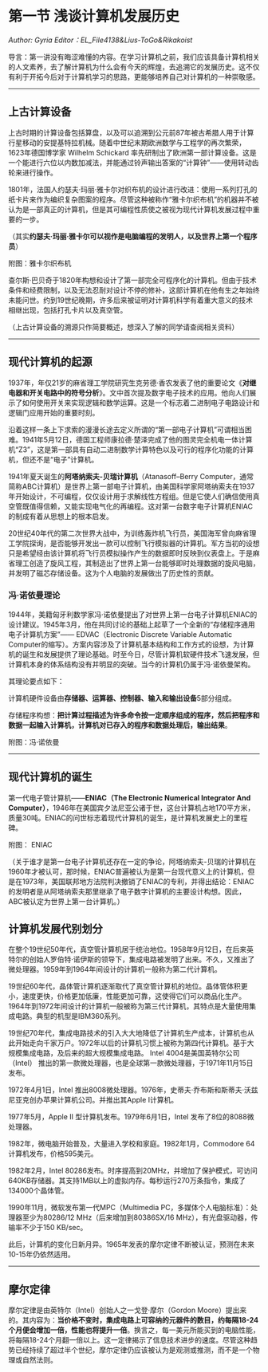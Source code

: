 # 第一节 浅谈计算机发展历史

*Author: Gyria*
*Editor：EL_File4138&Lius-ToGo&Rikakoist*

导言：第一讲没有晦涩难懂的内容。在学习计算机之前，我们应该具备计算机相关的人文素养，去了解计算机为什么会有今天的辉煌，去追溯它的发展历史。这不仅有利于开拓今后对于计算机学习的思路，更能够培养自己对计算机的一种崇敬感。

*****

## 上古计算设备

上古时期的计算设备包括算盘，以及可以追溯到公元前87年被古希腊人用于计算行星移动的安提基特拉机械。随着中世纪末期欧洲数学与工程学的再次繁荣，1623年德国博学家 Wilhelm Schickard 率先研制出了欧洲第一部计算设备。这是一个能进行六位以内数加减法，并能通过铃声输出答案的“计算钟”——使用转动齿轮来进行操作。

1801年，法国人约瑟夫·玛丽·雅卡尔对织布机的设计进行改进：使用一系列打孔的纸卡片来作为编织复杂图案的程序。尽管这种被称作“雅卡尔织布机”的机器并不被认为是一部真正的计算机，但是其可编程性质使之被视为现代计算机发展过程中重要的一步。

（其实**约瑟夫·玛丽·雅卡尔可以视作是电脑编程的发明人，以及世界上第一个程序员**）

附图：雅卡尔织布机

查尔斯·巴贝奇于1820年构想和设计了第一部完全可程序化的计算机。但由于技术条件和经费限制，以及无法忍耐对设计不停的修补，这部计算机在他有生之年始终未能问世。约到19世纪晚期，许多后来被证明对计算机科学有着重大意义的技术相继出现，包括打孔卡片以及真空管。

（上古计算设备的溯源只作简要概述，想深入了解的同学请查阅相关资料）

*****

## 现代计算机的起源

1937年，年仅21岁的麻省理工学院研究生克劳德·香农发表了他的重要论文《**对继电器和开关电路中的符号分析**》。文中首次提及数字电子技术的应用。他向人们展示了如何使用开关来实现逻辑和数学运算。这是一个标志着二进制电子电路设计和逻辑门应用开始的重要时刻。

沿着这样一条上下求索的漫漫长途去定义所谓的“第一部电子计算机”可谓相当困难。1941年5月12日，德国工程师康拉德·楚泽完成了他的图灵完全机电一体计算机“Z3”，这是第一部具有自动二进制数学计算特色以及可行的程序化功能的计算机，但还不是“电子”计算机。

1941年夏天诞生的**阿塔纳索夫-贝瑞计算机**（Atanasoff–Berry Computer，通常简称ABC计算机）是世界上第一部电子计算机，由美国科学家阿塔纳索夫在1937年开始设计，不可编程，仅仅设计用于求解线性方程组。但是它使人们确信使用真空管既值得信赖，又能实现电气化的再编程。这对第一台数字电子计算机ENIAC的制成有着从思想上的根本启发。

20世纪40年代的第二次世界大战中，为训练轰炸机飞行员，美国海军曾向麻省理工学院探询，是否能够开发出一款可以控制飞行模拟器的计算机。军方当初的设想只是希望经由该计算机将飞行员模拟操作产生的数据即时反映到仪表盘上。于是麻省理工创造了旋风工程，其制造出了世界上第一台能够即时处理数据的旋风电脑，并发明了磁芯存储设备。这为个人电脑的发展做出了历史性的贡献。

### 冯·诺依曼理论

1944年，美籍匈牙利数学家冯·诺依曼提出了对世界上第一台电子计算机ENIAC的设计建议。1945年3月，他在共同讨论的基础上起草了一个全新的“存储程序通用电子计算机方案”—— EDVAC（Electronic Discrete Variable Automatic Computer的缩写）。方案内容涉及了计算机基本结构和工作方式的设想，为计算机的诞生和发展提供了理论基础。时至今日，尽管计算机软硬件技术飞速发展，但计算机本身的体系结构没有并明显的突破。当今的计算机仍属于冯·诺依曼架构。

其理论要点如下：

计算机硬件设备由**存储器、运算器、控制器、输入和输出设备**5部分组成。

存储程序构想：**把计算过程描述为许多命令按一定顺序组成的程序，然后把程序和数据一起输入计算机，计算机对已存入的程序和数据处理后，输出结果**。

附图：冯·诺依曼

*****

## 现代计算机的诞生

第一代电子管计算机——**ENIAC（The Electronic Numerical Integrator And Computer）**，1946年在美国宾夕法尼亚公诸于世，这台计算机占地170平方米，质量30吨。ENIAC的问世标志着现代计算机的诞生，是计算机发展史上的里程碑。

附图： ENIAC

（关于谁才是第一台电子计算机还存在一定的争论，阿塔纳索夫-贝瑞的计算机在1960年才被认可，那时候，ENIAC普遍被认为是第一台现代意义上的计算机，但是在1973年，美国联邦地方法院判决撤销了ENIAC的专利，并得出结论：ENIAC的发明者是从阿塔纳索夫那里继承了电子数字计算机的主要设计构想。因此，ABC被认定为世界上第一台计算机。）

## 计算机发展代别划分

在整个19世纪50年代，真空管计算机居于统治地位。1958年9月12日，在后来英特尔的创始人罗伯特·诺伊斯的领导下，集成电路被发明了出来。不久，又推出了微处理器。1959年到1964年间设计的计算机一般称为第二代计算机。

19世纪60年代，晶体管计算机逐渐取代了真空管计算机的地位。晶体管体积更小，速度更快，价格更加低廉，性能更加可靠，这使得它们可以商品化生产。1964年到1972年间设计的计算机一般被称为第三代计算机，其特点是大量使用集成电路。典型的机型是IBM360系列。

19世纪70年代，集成电路技术的引入大大地降低了计算机生产成本，计算机也从此开始走向千家万户。1972年以后的计算机习惯上被称为第四代计算机。基于大规模集成电路，及后来的超大规模集成电路。
Intel 4004是美国英特尔公司 （Intel） 推出的第一款微处理器，也是全球第一款微处理器，于1971年11月15日发布。

1972年4月1日，Intel 推出8008微处理器。1976年，史蒂夫·乔布斯和斯蒂夫·沃兹尼亚克创办苹果计算机公司。并推出其Apple I计算机。

1977年5月，Apple II 型计算机发布。1979年6月1日，Intel 发布了8位的8088微处理器。

1982年，微电脑开始普及，大量进入学校和家庭。1982年1月，Commodore 64计算机发布，价格595美元。

1982年2月，Intel 80286发布。时序提高到20MHz，并增加了保护模式，可访问640KB存储器。其支持1MB以上的虚拟内存。每秒运行270万条指令，集成了134000个晶体管。

1990年11月，微软发布第一代MPC（Multimedia PC，多媒体个人电脑标准）：处理器至少为80286/12 MHz（后来增加到80386SX/16 MHz），有光盘驱动器，传输率不少于150 KB/sec。

此后，计算机的变化日新月异。1965年发表的摩尔定律不断被认证，预测在未来10-15年仍依然适用。

*****

## 摩尔定律

摩尔定律是由英特尔（Intel）创始人之一戈登·摩尔（Gordon Moore）提出来的。其内容为：**当价格不变时，集成电路上可容纳的元器件的数目，约每隔18-24个月便会增加一倍，性能也将提升一倍**。换言之，每一美元所能买到的电脑性能，将每隔18-24个月翻一倍以上。这一定律揭示了信息技术进步的速度。尽管这种趋势已经持续了超过半个世纪，摩尔定律仍应该被认为是观测或推测，而不是一个物理或自然法则。
